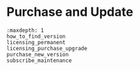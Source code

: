 # Purchase and Update


```{toctree}
:maxdepth: 1
how_to_find_version
licensing_permanent
licensing_purchase_upgrade
purchase_new_version
subscribe_maintenance
```
